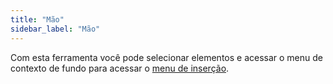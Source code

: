 ```yaml
---
title: "Mão"
sidebar_label: "Mão"
---
```



Com esta ferramenta você pode selecionar elementos e acessar o menu de contexto de fundo para acessar o [menu de inserção](../insert).
